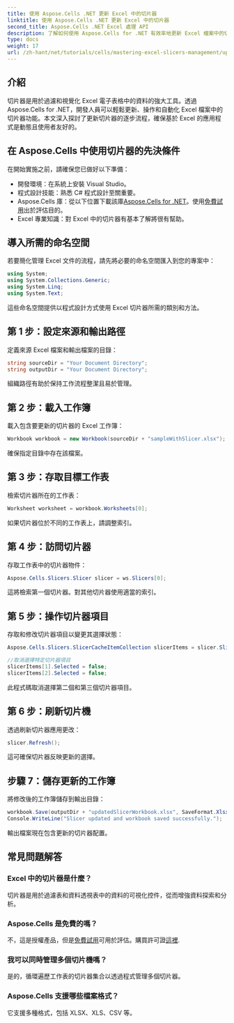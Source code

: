 ```yaml
---
title: 使用 Aspose.Cells .NET 更新 Excel 中的切片器
linktitle: 使用 Aspose.Cells .NET 更新 Excel 中的切片器
second_title: Aspose.Cells .NET Excel 處理 API
description: 了解如何使用 Aspose.Cells for .NET 有效率地更新 Excel 檔案中的切片器。這份綜合指南將引導您完成每一步。
type: docs
weight: 17
url: /zh-hant/net/tutorials/cells/mastering-excel-slicers-management/update-slicers-in-excel/
---
```

## 介紹

切片器是用於過濾和視覺化 Excel 電子表格中的資料的強大工具。透過 Aspose.Cells for .NET，開發人員可以輕鬆更新、操作和自動化 Excel 檔案中的切片器功能。本文深入探討了更新切片器的逐步流程，確保基於 Excel 的應用程式是動態且使用者友好的。

## 在 Aspose.Cells 中使用切片器的先決條件

在開始實施之前，請確保您已做好以下準備：

- 開發環境：在系統上安裝 Visual Studio。
- 程式設計技能：熟悉 C# 程式設計至關重要。
- Aspose.Cells 庫：從以下位置下載該庫[Aspose.Cells for .NET](https://releases.aspose.com/cells/net/)。使用[免費試用](https://releases.aspose.com/)出於評估目的。
- Excel 專業知識：對 Excel 中的切片器有基本了解將很有幫助。

## 導入所需的命名空間

若要簡化管理 Excel 文件的流程，請先將必要的命名空間匯入到您的專案中：

```csharp
using System;
using System.Collections.Generic;
using System.Linq;
using System.Text;
```

這些命名空間提供以程式設計方式使用 Excel 切片器所需的類別和方法。

## 第 1 步：設定來源和輸出路徑

定義來源 Excel 檔案和輸出檔案的目錄：

```csharp
string sourceDir = "Your Document Directory";
string outputDir = "Your Document Directory";
```

組織路徑有助於保持工作流程整潔且易於管理。

## 第 2 步：載入工作簿

載入包含要更新的切片器的 Excel 工作簿：

```csharp
Workbook workbook = new Workbook(sourceDir + "sampleWithSlicer.xlsx");
```

確保指定目錄中存在該檔案。

## 第 3 步：存取目標工作表

檢索切片器所在的工作表：

```csharp
Worksheet worksheet = workbook.Worksheets[0];
```

如果切片器位於不同的工作表上，請調整索引。

## 第 4 步：訪問切片器

存取工作表中的切片器物件：

```csharp
Aspose.Cells.Slicers.Slicer slicer = ws.Slicers[0];
```

這將檢索第一個切片器。對其他切片器使用適當的索引。

## 第 5 步：操作切片器項目

存取和修改切片器項目以變更其選擇狀態：

```csharp
Aspose.Cells.Slicers.SlicerCacheItemCollection slicerItems = slicer.SlicerCache.SlicerCacheItems;

//取消選擇特定切片器項目
slicerItems[1].Selected = false;
slicerItems[2].Selected = false;
```

此程式碼取消選擇第二個和第三個切片器項目。

## 第 6 步：刷新切片機

透過刷新切片器應用更改：

```csharp
slicer.Refresh();
```

這可確保切片器反映更新的選擇。

## 步驟 7：儲存更新的工作簿

將修改後的工作簿儲存到輸出目錄：

```csharp
workbook.Save(outputDir + "updatedSlicerWorkbook.xlsx", SaveFormat.Xlsx);
Console.WriteLine("Slicer updated and workbook saved successfully.");
```

輸出檔案現在包含更新的切片器配置。

## 常見問題解答

### Excel 中的切片器是什麼？

切片器是用於過濾表和資料透視表中的資料的可視化控件，從而增強資料探索和分析。

### Aspose.Cells 是免費的嗎？

不，這是授權產品，但是[免費試用](https://releases.aspose.com/)可用於評估。購買許可證[這裡](https://purchase.aspose.com/buy).

### 我可以同時管理多個切片機嗎？

是的，循環遍歷工作表的切片器集合以透過程式管理多個切片器。

### Aspose.Cells 支援哪些檔案格式？

它支援多種格式，包括 XLSX、XLS、CSV 等。